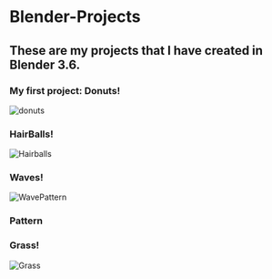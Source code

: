 # Blender-Projects
## These are my projects that I have created in Blender 3.6. 
### My first project: Donuts! 
![donuts](https://github.com/bhavikpanchal28/Blender-Projects/assets/32439746/d4a21519-c35f-4182-ad35-87bff588c613) 
### HairBalls! 
![Hairballs](https://github.com/bhavikpanchal28/Blender-Projects/assets/32439746/cb9dbab0-5a2d-46f6-b677-5faf247f789f)

### Waves! 
![WavePattern](https://github.com/bhavikpanchal28/Blender-Projects/assets/32439746/d17487b6-ca8b-4e39-b1ed-52ae457010c0)

### Pattern

### Grass!
![Grass](https://github.com/bhavikpanchal28/Blender-Projects/assets/32439746/d3a933aa-59b4-4285-929e-e702bd821d6c)





